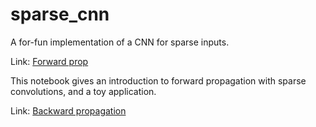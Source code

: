 # sparse_cnn
A for-fun implementation of a CNN for sparse inputs.

Link: [Forward prop](https://github.com/IdRatherBeCoding/sparse_cnn/blob/master/sparse_cnn.ipynb)

This notebook gives an introduction to forward propagation with sparse convolutions, and a toy application.

Link: [Backward propagation](https://github.com/IdRatherBeCoding/sparse_cnn/blob/master/sparse_cnn_back_prop.ipynb)

